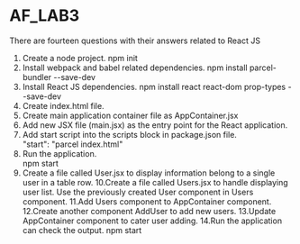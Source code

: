 # AF_LAB3
There are fourteen questions with their answers related to React JS

1. Create a node project. npm init  
2. Install webpack and babel related dependencies. npm install parcel-bundler --save-dev  
3. Install React JS dependencies.  npm install react react-dom prop-types --save-dev  
4. Create index.html file. 
5. Create main application container file as AppContainer.jsx 
6. Add new JSX file (main.jsx)  as the entry point for the React application. 
7. Add start script into the scripts block in package.json file.  
"start": "parcel index.html" 
8. Run the application.  
npm start 
9. Create a file called User.jsx to display information belong to a single user in a table row.
10.Create a file called Users.jsx to handle displaying user list. Use the previously created User component in Users component.
11.Add Users component to AppContainer component.
12.Create another component AddUser to add new users.
13.Update AppContainer component to cater user adding. 
14.Run the application can check the output. npm start

